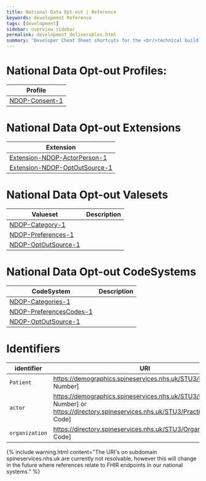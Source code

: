 ```yaml
---
title: National Data Opt-out | Reference
keywords: development Reference
tags: [development]
sidebar: overview_sidebar
permalink: development_deliverables.html
summary: "Developer Cheat Sheet shortcuts for the <br/>technical build of National Data Opt-out API."
---
```


# National Data Opt-out Profiles:

|Profile| 
|-------|
| [NDOP-Consent-1](https://fhir.nhs.uk/STU3/StructureDefinition/NDOP-Consent-1) | 

# National Data Opt-out Extensions

|Extension|
|---------|
| [Extension-NDOP-ActorPerson-1](https://fhir.nhs.uk/STU3/StructureDefinition/Extension-NDOP-ActorPerson-1)|
| [Extension-NDOP-OptOutSource-1](https://fhir.nhs.uk/STU3/StructureDefinition/Extension-NDOP-OptOutSource-1)|


# National Data Opt-out Valesets

|Valueset|Description|
|-------|-----------|
|[NDOP-Category-1](https://fhir.nhs.uk/STU3/ValueSet/NDOP-Category-1)|
|[NDOP-Preferences-1](https://fhir.nhs.uk/STU3/ValueSet/NDOP-Preferences-1)|
|[NDOP-OptOutSource-1](https://fhir.nhs.uk/STU3/ValueSet/NDOP-OptOutSource-1)|

# National Data Opt-out CodeSystems

|CodeSystem|Description|
|-------|-----------|
|[NDOP-Categories-1](https://fhir.nhs.uk/STU3/CodeSystem/NDOP-Categories-1)|
|[NDOP-PreferencesCodes-1](https://fhir.nhs.uk/STU3/CodeSystem/NDOP-PreferenceCodes-1)|
|[NDOP-OptOutSource-1](https://fhir.nhs.uk/STU3/CodeSystem/NDOP-OptOutSource-1)|

# Identifiers #

| identifier | URI | Comment |
|--------------------------------------------|----------|----|
| `Patient` | https://demographics.spineservices.nhs.uk/STU3/Patient/[NHS Number] | Patient |
|`actor`|https://demographics.spineservices.nhs.uk/STU3/Patient/[NHS Number] or https://directory.spineservices.nhs.uk/STU3/Practitioner/[Org Code] | Patient or Practitioner|
|`organization`|https://directory.spineservices.nhs.uk/STU3/Organization/[Org Code] |NHS Digital (X26)|


{% include warning.html content="The URI's on subdomain spineservices.nhs.uk are currently not resolvable, however this will change in the future where references relate to FHIR endpoints in our national systems." %}